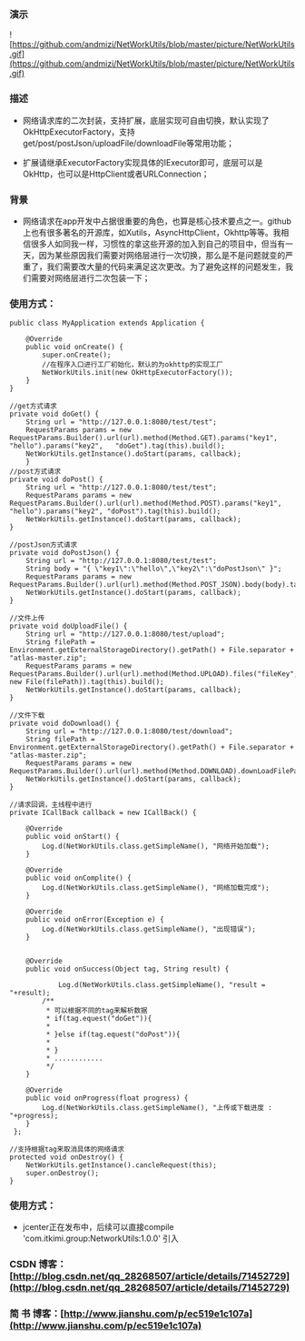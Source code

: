 ### 演示

![https://github.com/andmizi/NetWorkUtils/blob/master/picture/NetWorkUtils.gif](https://github.com/andmizi/NetWorkUtils/blob/master/picture/NetWorkUtils.gif)

### 描述

* 网络请求库的二次封装，支持扩展，底层实现可自由切换，默认实现了OkHttpExecutorFactory，支持get/post/postJson/uploadFile/downloadFile等常用功能；

* 扩展请继承ExecutorFactory实现具体的IExecutor即可，底层可以是OkHttp，也可以是HttpClient或者URLConnection；

### 背景

* 网络请求在app开发中占据很重要的角色，也算是核心技术要点之一。github上也有很多著名的开源库，如Xutils，AsyncHttpClient，Okhttp等等。我相信很多人如同我一样，习惯性的拿这些开源的加入到自己的项目中，但当有一天，因为某些原因我们需要对网络层进行一次切换，那么是不是问题就变的严重了，我们需要改大量的代码来满足这次更改。为了避免这样的问题发生，我们需要对网络层进行二次包装一下；

### 使用方式：

	public class MyApplication extends Application {
	
	    @Override
	    public void onCreate() {
	        super.onCreate();
			//在程序入口进行工厂初始化，默认的为okhttp的实现工厂
	        NetWorkUtils.init(new OkHttpExecutorFactory());
	    }
	}

	//get方式请求
	private void doGet() {
		String url = "http://127.0.0.1:8080/test/test";
		RequestParams params = new RequestParams.Builder().url(url).method(Method.GET).params("key1", "hello").params("key2", 	"doGet").tag(this).build();
		NetWorkUtils.getInstance().doStart(params, callback);
    	}
	//post方式请求
	private void doPost() {
		String url = "http://127.0.0.1:8080/test/test";
		RequestParams params = new RequestParams.Builder().url(url).method(Method.POST).params("key1", "hello").params("key2", "doPost").tag(this).build();
		NetWorkUtils.getInstance().doStart(params, callback);
   	}

	//postJson方式请求
	private void doPostJson() {
		String url = "http://127.0.0.1:8080/test/test";
		String body = "{ \"key1\":\"hello\",\"key2\":\"doPostJson\" }";
		RequestParams params = new RequestParams.Builder().url(url).method(Method.POST_JSON).body(body).tag(this).build();
		NetWorkUtils.getInstance().doStart(params, callback);
   	}

	//文件上传
   	private void doUploadFile() {
		String url = "http://127.0.0.1:8080/test/upload";
		String filePath = Environment.getExternalStorageDirectory().getPath() + File.separator + "atlas-master.zip";
		RequestParams params = new RequestParams.Builder().url(url).method(Method.UPLOAD).files("fileKey", new File(filePath)).tag(this).build();
		NetWorkUtils.getInstance().doStart(params, callback);
   	}

	//文件下载
    private void doDownload() {
		String url = "http://127.0.0.1:8080/test/download";
		String filePath = Environment.getExternalStorageDirectory().getPath() + File.separator + "atlas-master.zip";
		RequestParams params = new RequestParams.Builder().url(url).method(Method.DOWNLOAD).downLoadFilePath(filePath).tag(this).build();
		NetWorkUtils.getInstance().doStart(params, callback);
    }

	//请求回调，主线程中进行
 	private ICallBack callback = new ICallBack() {

		@Override
		public void onStart() {
		    Log.d(NetWorkUtils.class.getSimpleName(), "网络开始加载");
		}

		@Override
		public void onComplite() {
		    Log.d(NetWorkUtils.class.getSimpleName(), "网络加载完成");
		}

		@Override
		public void onError(Exception e) {
		    Log.d(NetWorkUtils.class.getSimpleName(), "出现错误");
		}


		@Override
		public void onSuccess(Object tag, String result) {

				Log.d(NetWorkUtils.class.getSimpleName(), "result = "+result);
		    /**
		     * 可以根据不同的tag来解析数据
		     * if(tag.equest("doGet")){
		     *
		     * }else if(tag.equest("doPost")){
		     *
		     * }
		     * ............
		     */
		}

		@Override
		public void onProgress(float progress) {
		    Log.d(NetWorkUtils.class.getSimpleName(), "上传或下载进度 : "+progress);
		}
   	 };

	//支持根据tag来取消具体的网络请求
 	protected void onDestroy() {
		NetWorkUtils.getInstance().cancleRequest(this);
		super.onDestroy();
    }

### 使用方式：

* jcenter正在发布中，后续可以直接compile 'com.itkimi.group:NetworkUtils:1.0.0' 引入


### CSDN 博客：[http://blog.csdn.net/qq_28268507/article/details/71452729](http://blog.csdn.net/qq_28268507/article/details/71452729)

### 简 书 博客：[http://www.jianshu.com/p/ec519e1c107a](http://www.jianshu.com/p/ec519e1c107a)
